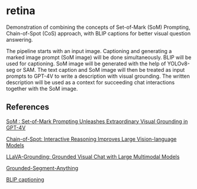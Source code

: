 # retina

Demonstration of combining the concepts of Set-of-Mark (SoM) Prompting, Chain-of-Spot (CoS) approach, with BLIP captions for better visual question answering.

The pipeline starts with an input image. Captioning and generating a marked image prompt (SoM image) will be done simultaneously. BLIP will be used for captioning. SoM image will be generated with the help of YOLOv8-seg or SAM. The text caption and SoM image will then be treated as input prompts to GPT-4V to write a description with visual grounding. The written description will be used as a context for succeeding chat interactions together with the SoM image.

## References

[SoM : Set-of-Mark Prompting Unleashes Extraordinary Visual Grounding in GPT-4V](https://som-gpt4v.github.io)

[Chain-of-Spot: Interactive Reasoning Improves Large Vision-language Models](https://sites.google.com/view/chain-of-spot)

[LLaVA-Grounding: Grounded Visual Chat with Large Multimodal Models](https://llava-vl.github.io/llava-grounding)

[Grounded-Segment-Anything](https://github.com/IDEA-Research/Grounded-Segment-Anything)

[BLIP captioning](https://github.com/salesforce/LAVIS?tab=readme-ov-file#image-captioning)